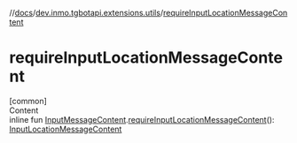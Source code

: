 //[docs](../../index.md)/[dev.inmo.tgbotapi.extensions.utils](index.md)/[requireInputLocationMessageContent](require-input-location-message-content.md)



# requireInputLocationMessageContent  
[common]  
Content  
inline fun [InputMessageContent](../dev.inmo.tgbotapi.types.InlineQueries.abstracts/-input-message-content/index.md).[requireInputLocationMessageContent](require-input-location-message-content.md)(): [InputLocationMessageContent](../dev.inmo.tgbotapi.types.InlineQueries.InputMessageContent/-input-location-message-content/index.md)  




